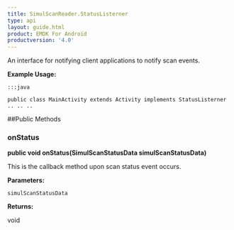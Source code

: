 ```yaml
---
title: SimulScanReader.StatusListerner
type: api
layout: guide.html
product: EMDK For Android
productversion: '4.0'
---
```



An interface for notifying client applications to notify scan events.
 
 

**Example Usage:**
	
	:::java
	
	public class MainActivity extends Activity implements StatusListerner
	.. .. ..
	
	


##Public Methods

### onStatus

**public void onStatus(SimulScanStatusData simulScanStatusData)**

This is the callback method upon scan status event occurs.

**Parameters:**

`simulScanStatusData`

**Returns:**

void









